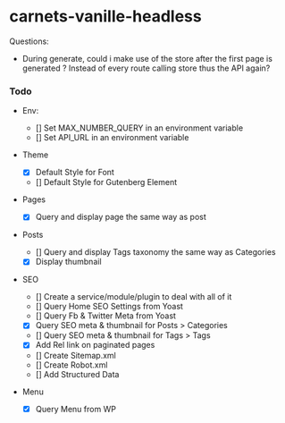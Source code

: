 # carnets-vanille-headless

Questions:
 - During generate, could i make use of the store after the first page is generated ? Instead of every route calling store thus the API again?

### Todo

- Env:
  - [] Set MAX_NUMBER_QUERY in an environment variable
  - [] Set API_URL in an environment variable

- Theme
  - [x] Default Style for Font
  - [] Default Style for Gutenberg Element

- Pages
  - [x] Query and display page the same way as post

- Posts
  - [] Query and display Tags taxonomy the same way as Categories
  - [x] Display thumbnail

- SEO
  - [] Create a service/module/plugin to deal with all of it
  - [] Query Home SEO Settings from Yoast
  - [] Query Fb & Twitter Meta from Yoast
  - [x] Query SEO meta & thumbnail for Posts > Categories
  - [] Query SEO meta & thumbnail for Tags > Tags
  - [x] Add Rel link on paginated pages
  - [] Create Sitemap.xml
  - [] Create Robot.xml
  - [] Add Structured Data

- Menu
  - [x] Query Menu from WP
